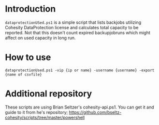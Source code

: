 # Introduction

`dataprotectionUSed.ps1` is a simple script that lists backjobs utilizing Cohesity DataProtection license and calculates total capacity to be reported. Not that this doesn't count expired backupjobruns which might affect on used capacity in long run.

# How to use

```
dataprotectionUsed.ps1 -vip {ip or name} -username {username} -export {name of csvfile}
```

# Additional repository

These scripts are using Brian Seltzer's cohesity-api.ps1. You can get it and guide to it from he's repository; https://github.com/bseltz-cohesity/scripts/tree/master/powershell
